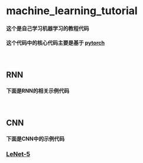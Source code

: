 # machine_learning_tutorial
#### 这个是自己学习机器学习的教程代码
#### 这个代码中的核心代码主要是基于 [pytorch](https://github.com/pytorch/pytorch)

<br>

## RNN
#### 下面是RNN的相关示例代码

<br>

## CNN
#### 下面是CNN中的示例代码
### [LeNet-5](https://github.com/Honei/machine_learning_tutorial/tree/master/LeNet-5#lenet-5-子项目)